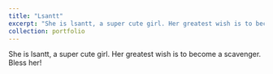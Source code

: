 ```yaml
---
title: "Lsantt"
excerpt: "She is lsantt, a super cute girl. Her greatest wish is to become a scavenger. Bless her!<br/><img src='/images/lht.jpg'>"
collection: portfolio
---
```


She is lsantt, a super cute girl. Her greatest wish is to become a scavenger. Bless her!

